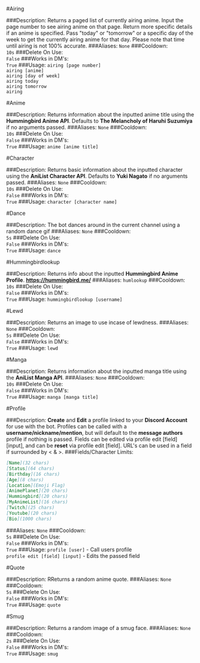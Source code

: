 #Airing
>
###Description:
Returns a paged list of currently airing anime. Input the page number to see airing anime on that page. Return more specific details if an anime is specified. Pass "today" or "tomorrow" or a specific day of the week to get the currently airing anime for that day. Please note that time until airing is not 100% accurate.
###Aliases:
`None`
###Cooldown:  
`10s`
###Delete On Use:  
`False`
###Works in DM's:  
`True`
###Usage:
`airing [page number]`  
`airing [anime]`   
`airing [day of week]`  
`airing today`  
`airing tomorrow`  
`airing`  


#Anime
>
###Description:
Returns information about the inputted anime title using the **Hummingbird Anime API**. Defaults to **The Melancholy of Haruhi Suzumiya** if no arguments passed.
###Aliases:
`None`
###Cooldown:  
`10s`
###Delete On Use:  
`False`
###Works in DM's:  
`True`
###Usage:
`anime [anime title]`


#Character
>
###Description:
Returns basic information about the inputted character using the **AniList Character API**. Defaults to **Yuki Nagato** if no arguments passed.
###Aliases:
`None`
###Cooldown:  
`10s`
###Delete On Use:  
`False`
###Works in DM's:  
`True`
###Usage:
`character [character name]`


#Dance
>
###Description:
The bot dances around in the current channel using a random dance gif
###Aliases:
`None`
###Cooldown:  
`5s`
###Delete On Use:  
`False`
###Works in DM's:  
`True`
###Usage:
`dance`


#Hummingbirdlookup
>
###Description:
Returns info about the inputted **Hummingbird Anime Profile**. **https://hummingbird.me/**
###Aliases:
`humlookup`
###Cooldown:  
`10s`
###Delete On Use:  
`False`
###Works in DM's:  
`True`
###Usage:
`hummingbirdlookup [username]`


#Lewd
>
###Description:
Returns an image to use incase of lewdness.
###Aliases:
`None`
###Cooldown:  
`5s`
###Delete On Use:  
`False`
###Works in DM's:  
`True`
###Usage:
`lewd`

#Manga
>
###Description:
Returns information about the inputted manga title using the **AniList Manga API**.
###Aliases:
`None`
###Cooldown:  
`10s`
###Delete On Use:  
`False`
###Works in DM's:  
`True`
###Usage:
`manga [manga title]`


#Profile
>
###Description:
**Create** and **Edit** a profile linked to your **Discord Account** for use with the bot. Profiles can be called with a **username/nickname/mention**, but will default to the **message authors** profile if nothing is passed. Fields can be edited via profile edit [field] [input], and can be **reset** via profile edit [field]. URL's can be used in a field if surrounded by < & >. 
###Fields/Character Limits:
```markdown
[Name](32 chars)  
[Status](64 chars)  
[Birthday](16 chars)
[Age](8 chars)
[Location](Emoji Flag)
[AnimePlanet](20 chars) 
[Hummingbird](20 chars)
[MyAnimeList](16 chars)
[Twitch](25 chars) 
[Youtube](20 chars)  
[Bio](1000 chars)
``` 
###Aliases:
`None`
###Cooldown:  
`5s`
###Delete On Use:  
`False`
###Works in DM's:  
`True`
###Usage:
`profile [user]` - Call users profile  
`profile edit [field] [input]` - Edits the passed field  


#Quote
>
###Description:
RReturns a random anime quote.
###Aliases:
`None`
###Cooldown:  
`5s`
###Delete On Use:  
`False`
###Works in DM's:  
`True`
###Usage:
`quote`



#Smug
>
###Description:
Returns a random image of a smug face.
###Aliases:
`None`
###Cooldown:  
`2s`
###Delete On Use:  
`False`
###Works in DM's:  
`True`
###Usage:
`smug`
